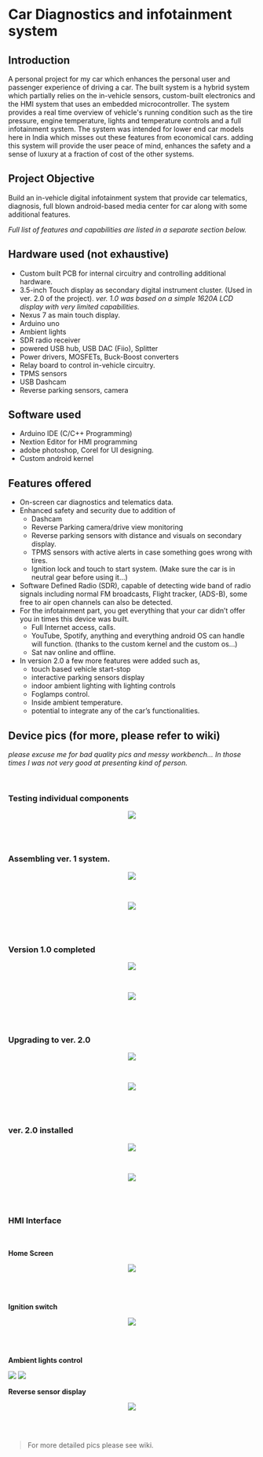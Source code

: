 # Car Diagnostics and infotainment system

## Introduction

A personal project for my car which enhances the personal user and passenger experience of driving a car. The built system is a hybrid system which partially relies on the in-vehicle sensors, custom-built electronics and the HMI system that uses an embedded microcontroller. The system provides a real time overview of vehicle's running condition such as the tire pressure, engine temperature, lights and temperature controls and a full infotainment system. The system was intended for lower end car models here in India which misses out these features from economical cars. adding this system will provide the user peace of mind, enhances the safety and a sense of luxury at a fraction of cost of the other systems.

## Project Objective

Build an in-vehicle digital infotainment system that provide car telematics, diagnosis, full blown android-based media center for car along with some additional features.

*Full list of features and capabilities are listed in a separate section below.*

## Hardware used (not exhaustive)

-   Custom built PCB for internal circuitry and controlling additional hardware.
-   3.5-inch Touch display as secondary digital instrument cluster. (Used in ver. 2.0 of the project). *ver. 1.0 was based on a simple 1620A LCD display with very limited capabilities.*
-   Nexus 7 as main touch display.
-   Arduino uno
-   Ambient lights
-   SDR radio receiver
-   powered USB hub, USB DAC (Fiio), Splitter
-   Power drivers, MOSFETs, Buck-Boost converters
-   Relay board to control in-vehicle circuitry.
-   TPMS sensors
-   USB Dashcam
-   Reverse parking sensors, camera

## Software used

-   Arduino IDE (C/C++ Programming)
-   Nextion Editor for HMI programming
-   adobe photoshop, Corel for UI designing.
-   Custom android kernel

## Features offered

-   On-screen car diagnostics and telematics data.
-   Enhanced safety and security due to addition of
    -   Dashcam
    -   Reverse Parking camera/drive view monitoring
    -   Reverse parking sensors with distance and visuals on secondary display.
    -   TPMS sensors with active alerts in case something goes wrong with tires.
    -   Ignition lock and touch to start system. (Make sure the car is in neutral gear before using it…)
-   Software Defined Radio (SDR), capable of detecting wide band of radio signals including normal FM broadcasts, Flight tracker, (ADS-B), some free to air open channels can also be detected.
-   For the infotainment part, you get everything that your car didn’t offer you in times this device was built.
    -   Full Internet access, calls.
    -   YouTube, Spotify, anything and everything android OS can handle will function. (thanks to the custom kernel and the custom os…)
    -   Sat nav online and offline.
-   In version 2.0 a few more features were added such as,
    -   touch based vehicle start-stop
    -   interactive parking sensors display
    -   indoor ambient lighting with lighting controls
    -   Foglamps control.
    -   Inside ambient temperature.
    -   potential to integrate any of the car’s functionalities.

#### 

## Device pics (for more, please refer to wiki)

*please excuse me for bad quality pics and messy workbench… In those times I was not very good at presenting kind of person.*

<br/>

### Testing individual components

<p align="Center">
  <img src="/osama.tasneem/Car_infotainment_system/wiki/raw/images/9d388ebacfb8417c4566902f714d3e09.jpeg">
</p>

<!--- <p align="Center"> <i>"note: logo copyright belongs to Micro-Star INT'L CO., LTD" </i></p> --->

<br/>
<br/>

### Assembling ver. 1 system.

<p align="Center">
  <img src="/osama.tasneem/Car_infotainment_system/wiki/raw/images/f7eedbf5f4ca087268f1d76b12a5db2a.jpeg">
</p>

<br/>

<p align="Center">
  <img src="/osama.tasneem/Car_infotainment_system/wiki/raw/images/171357ff35640d9dc3c4047a2f29333c.jpeg">
</p>

<br/>
<br/>


### Version 1.0 completed

<p align="Center">
  <img src="/osama.tasneem/Car_infotainment_system/wiki/raw/images/02dcefdb7e5eea76cb40dc7a3868d732.jpeg">
</p>

<br/>

<p align="Center">
  <img src="/osama.tasneem/Car_infotainment_system/wiki/raw/images/e37f7464d839af581979ec15eb30d827.jpeg">
</p>

<br/>
<br/>

### Upgrading to ver. 2.0

<p align="Center">
  <img src="/osama.tasneem/Car_infotainment_system/wiki/raw/images/af5d03618712d2e5069a821a6ada92b9.jpeg">
</p>

<br/>

<p align="Center">
  <img src="/osama.tasneem/Car_infotainment_system/wiki/raw/images/4266169d7aa75448afd3d20935274a08.jpeg">
</p>

<br/>
<br/>

### ver. 2.0 installed


<p align="Center">
  <img src="/osama.tasneem/Car_infotainment_system/wiki/raw/images/5271e4fcdbb2cffbff6aa26edf78f724.jpeg">
</p>

<br/>

<p align="Center">
  <img src="/osama.tasneem/Car_infotainment_system/wiki/raw/images/d6f7f290c4efc46ee3d61d01c9a8625c.jpeg">
</p>

<br/>
<br/>

### HMI Interface
<br/>

**Home Screen**

<p align="Center">
  <img src="/osama.tasneem/Car_infotainment_system/wiki/raw/images/eaf3e9bba1395512a6107e3924d26f5d.png">
</p>

<br/>
<br/>

**Ignition switch**

<p align="Center">
  <img src="/osama.tasneem/Car_infotainment_system/wiki/raw/images/a88818149587a8f79bd5a79bc5407ab1.png">
</p>

<br/>
<br/>

**Ambient lights control**

<p float="left">
  <img src="/osama.tasneem/Car_infotainment_system/wiki/raw/images/f5322579174f9958e9a22e8f3bbb16b5.png">
  <img src="/osama.tasneem/Car_infotainment_system/wiki/raw/images/03946da73d038f187458a8008e1b53a4.png">
</p>

**Reverse sensor display**

<p align="Center">
  <img src="/osama.tasneem/Car_infotainment_system/wiki/raw/images/52b4b8d50843daac27cac4ed1621e7ac.png">
</p>

<br/>
<br/>

> For more detailed pics please see wiki.